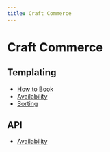 ```yaml
---
title: Craft Commerce
---
```


# Craft Commerce

## Templating

- [How to Book](templating/how-to-book.md)
- [Availability](templating/availability.md)
- [Sorting](templating/sorting.md)

## API

- [Availability](api/availability.md)
